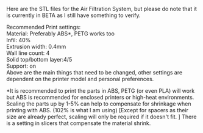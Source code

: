 Here are the STL files for the Air Filtration System, but please do note that it is currently in BETA as I still have something to verify.

Recommended Print settings:<br />
Material: Preferably ABS*, PETG works too<br />
Infil: 40%<br />
Extrusion width: 0.4mm<br />
Wall line count: 4<br />
Solid top/bottom layer:4/5<br />
Support: on<br />
Above are the main things that need to be changed, other settings are dependent on the printer model and personal preferences.

*It is recommended to print the parts in ABS, PETG (or even PLA) will work but ABS is recommended for enclosed printers or high-heat environments.
Scaling the parts up by 1-5% can help to compensate for shrinkage when printing with ABS. (102% is what I am using) [Except for spacers as their size are already perfect, scaling will only be required if it doesn't fit. ] There is a setting in slicers that compensate the material shrink.

